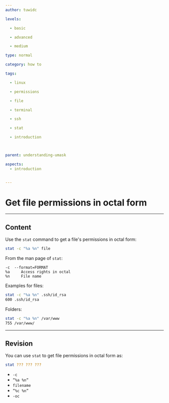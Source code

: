 ```yaml
---
author: tuwidc

levels:

  - basic

  - advanced

  - medium

type: normal

category: how to

tags:

  - linux

  - permissions

  - file

  - terminal

  - ssh

  - stat

  - introduction



parent: understanding-umask

aspects:
  - introduction


---
```


# Get file permissions in octal form

---
## Content

Use the `stat` command to get a file's permissions in octal form:
```bash
stat -c "%a %n" file
```

From the man page of `stat`:
```
-c  --format=FORMAT
%a     Access rights in octal
%n     File name
```
Examples for files:
```bash
stat -c "%a %n" .ssh/id_rsa 
600 .ssh/id_rsa
```
Folders:
```bash
stat -c "%a %n" /var/www
755 /var/www/
```

---
## Revision

You can use `stat` to get file permissions in octal form as:
```bash
stat ??? ??? ???
```

* `-c`
* `”%a %n”`
* `filename`
* `”%c %n”`
* `-oc`

 
